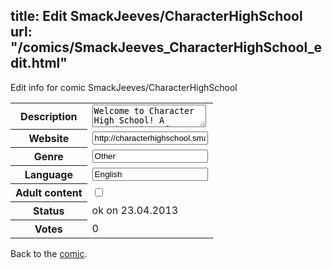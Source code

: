 title: Edit SmackJeeves/CharacterHighSchool
url: "/comics/SmackJeeves_CharacterHighSchool_edit.html"
---
Edit info for comic SmackJeeves/CharacterHighSchool

<form name="comic" action="http://gaepostmail.appengine.com/comic" name="post">
<table class="comicinfo">
<tr>
<th>Description</th><td><textarea name="description">Welcome to Character High School! A continuation of an old collab comic of many people living under one roof but this time they go to one school! Into a private school/dorm thing :D Each author can make 3 students and 2 teachers. No author limits! Characters of all kinds are welcome here! Teachers so far: http://characterhighschool.smackjeeves.com/staff/ Character House: http://characterhouse.smackjeeves.com/ ~All are Welcomed!~ ~Join the Proboard too :)~ http://characterhighschool.proboards.com/index.cgi NAAAAAAANANANA ZAAZU WAS HEREE~ [ANDALWAYSWILLBEEE o---o] Yo' mama is so fat, she took all character slots for herself!</textarea></td>
</tr>
<tr>
<th>Website</th><td><input type="text" name="url" value="http://characterhighschool.smackjeeves.com/comics/"/></td>
</tr>
<tr>
<th>Genre</th><td><input type="text" name="genre" value="Other"/></td>
</tr>
<tr>
<th>Language</th><td><input type="text" name="language" value="English"/></td>
</tr>
<tr>
<th>Adult content</th><td><input type="checkbox" name="adult" value="adult" /></td>
</tr>
<tr>
<th>Status</th><td>ok on 23.04.2013</td>
</tr>
<tr>
<th>Votes</th><td>0</div></td>
</tr>
</table>
</form>

Back to the [comic](/comics/SmackJeeves_CharacterHighSchool.html).

